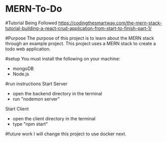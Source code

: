 # MERN-To-Do

#Tutorial Being Followed
https://codingthesmartway.com/the-mern-stack-tutorial-building-a-react-crud-application-from-start-to-finish-part-1/ 

#Purpose
The purpose of this project is to learn about the MERN stack through an example project. This project uses a MERN stack to create a todo web application.

#setup
You must install the following on your machine:
- mongoDB
- Node.js


#run instructions
Start Server
- open the backend directory in the terminal
- run "nodemon server"

Start Client
- open the client directory in the terminal
- type "npm start"

#future work
I will change this project to use docker next.